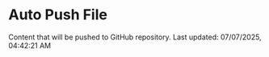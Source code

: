 # Auto Push File

Content that will be pushed to GitHub repository.
Last updated: 07/07/2025, 04:42:21 AM